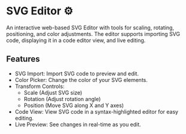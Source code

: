 # SVG Editor ⚙
An interactive web-based SVG Editor with tools for scaling, rotating, positioning, and color adjustments. The editor supports importing SVG code, displaying it in a code editor view, and live editing.

## Features
* SVG Import: Import SVG code to preview and edit.
* Color Picker: Change the color of your SVG elements.
* Transform Controls:
    *    Scale (Adjust SVG size)
    *    Rotation (Adjust rotation angle)
    *   Position (Move SVG along X and Y axes)
* Code View: View SVG code in a syntax-highlighted editor for easy editing.
* Live Preview: See changes in real-time as you edit.